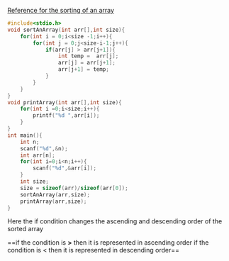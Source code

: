 [Reference for the sorting of an array](https://www.youtube.com/watch?v=qLVrwCvVPGo&t=4s)

```c
#include<stdio.h>
void sortAnArray(int arr[],int size){
    for(int i = 0;i<size -1;i++){
        for(int j = 0;j<size-i-1;j++){
            if(arr[j] > arr[j+1]){
                int temp =  arr[j];
                arr[j] = arr[j+1];
                arr[j+1] = temp;
            }
        }
    }
}
void printArray(int arr[],int size){
    for(int i =0;i<size;i++){
        printf("%d ",arr[i]);
    }
}
int main(){
    int n;
    scanf("%d",&n);
    int arr[n];
    for(int i=0;i<n;i++){
        scanf("%d",&arr[i]);
    }
    int size;
    size = sizeof(arr)/sizeof(arr[0]);
    sortAnArray(arr,size);
    printArray(arr,size);
}
```

Here the if condition changes the ascending and descending order of the sorted array

==if the condition is **>** then it is represented in ascending order
if the condition is < then it is represented in descending order==
